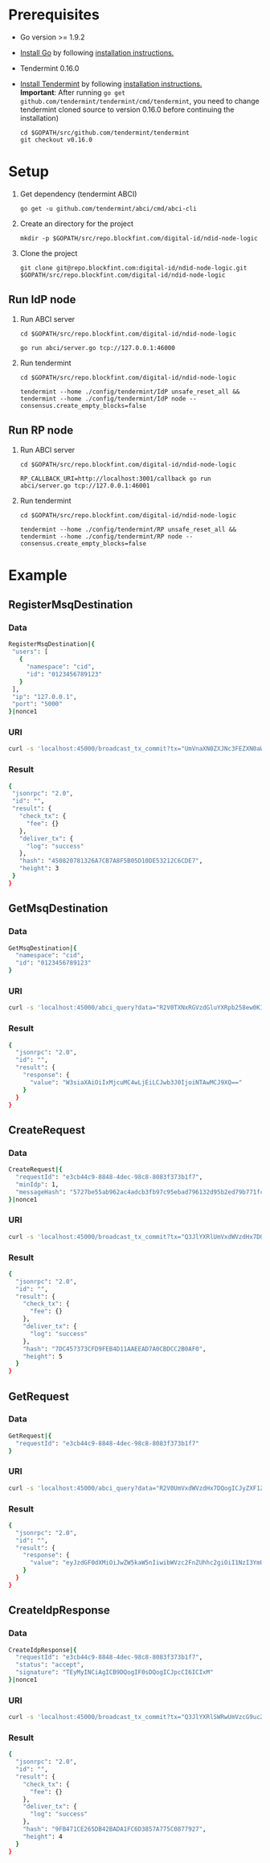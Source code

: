 # Prerequisites
- Go version >= 1.9.2
- [Install Go](https://golang.org/dl/) by following [installation instructions.](https://golang.org/doc/install)
- Tendermint 0.16.0
- [Install Tendermint](http://tendermint.readthedocs.io/projects/tools/en/v0.16.0/) by following [installation instructions.](http://tendermint.readthedocs.io/projects/tools/en/v0.16.0/install.html)  
  **Important**: After running `go get github.com/tendermint/tendermint/cmd/tendermint`, you need to change tendermint cloned source to version 0.16.0 before continuing the installation)
  
    ```
    cd $GOPATH/src/github.com/tendermint/tendermint
    git checkout v0.16.0
    ```

# Setup
1. Get dependency (tendermint ABCI)
    ```
    go get -u github.com/tendermint/abci/cmd/abci-cli
    ```

1. Create an directory for the project
    ```
    mkdir -p $GOPATH/src/repo.blockfint.com/digital-id/ndid-node-logic
    ```

1. Clone the project
    ```
    git clone git@repo.blockfint.com:digital-id/ndid-node-logic.git $GOPATH/src/repo.blockfint.com/digital-id/ndid-node-logic
    ```

## Run IdP node
1. Run ABCI server
    ```
    cd $GOPATH/src/repo.blockfint.com/digital-id/ndid-node-logic

    go run abci/server.go tcp://127.0.0.1:46000
    ```

1. Run tendermint
    ```
    cd $GOPATH/src/repo.blockfint.com/digital-id/ndid-node-logic

    tendermint --home ./config/tendermint/IdP unsafe_reset_all && tendermint --home ./config/tendermint/IdP node --consensus.create_empty_blocks=false
    ```

## Run RP node
1. Run ABCI server
    ```
    cd $GOPATH/src/repo.blockfint.com/digital-id/ndid-node-logic

    RP_CALLBACK_URI=http://localhost:3001/callback go run abci/server.go tcp://127.0.0.1:46001
    ```

1. Run tendermint
    ```
    cd $GOPATH/src/repo.blockfint.com/digital-id/ndid-node-logic

    tendermint --home ./config/tendermint/RP unsafe_reset_all && tendermint --home ./config/tendermint/RP node --consensus.create_empty_blocks=false
    ```

# Example
## RegisterMsqDestination
### Data
 ```sh
RegisterMsqDestination|{
  "users": [
    {
      "namespace": "cid",
      "id": "0123456789123"
    }
  ],
  "ip": "127.0.0.1",
  "port": "5000"
}|nonce1
 ```
 
### URI
 ```sh
curl -s 'localhost:45000/broadcast_tx_commit?tx="UmVnaXN0ZXJNc3FEZXN0aW5hdGlvbnx7DQogICJ1c2VycyI6IFsNCiAgICB7DQogICAgICAibmFtZXNwYWNlIjogImNpZCIsDQogICAgICAiaWQiOiAiMDEyMzQ1Njc4OTEyMyINCiAgICB9DQogIF0sDQogICJpcCI6ICIxMjcuMC4wLjEiLA0KICAicG9ydCI6ICI1MDAwIg0KfXxub25jZTE="'
 ```
 
### Result
 ```sh
{
  "jsonrpc": "2.0",
  "id": "",
  "result": {
    "check_tx": {
      "fee": {}
    },
    "deliver_tx": {
      "log": "success"
    },
    "hash": "450820781326A7CB7A8F5B05D10DE53212C6CDE7",
    "height": 3
  }
}
 ```
 
## GetMsqDestination
### Data
```sh
GetMsqDestination|{
  "namespace": "cid",
  "id": "0123456789123"
}
```
### URI
```sh
curl -s 'localhost:45000/abci_query?data="R2V0TXNxRGVzdGluYXRpb258ew0KICAibmFtZXNwYWNlIjogImNpZCIsDQogICJpZCI6ICIwMTIzNDU2Nzg5MTIzIg0KfQ=="'
```
### Result
```sh
{
  "jsonrpc": "2.0",
  "id": "",
  "result": {
    "response": {
      "value": "W3siaXAiOiIxMjcuMC4wLjEiLCJwb3J0IjoiNTAwMCJ9XQ=="
    }
  }
}
```

## CreateRequest
### Data
```sh
CreateRequest|{
  "requestId": "e3cb44c9-8848-4dec-98c8-8083f373b1f7",
  "minIdp": 1,
  "messageHash": "5727be55ab962ac4adcb3fb97c95ebad796132d95b2ed79b771fcbbe76dbfed5374713f71bfdbbf62f6815f119680b7e2355248fd67acfd5bf714ef17110a8c4"
}|nonce1
```
### URI
```sh
curl -s 'localhost:45000/broadcast_tx_commit?tx="Q3JlYXRlUmVxdWVzdHx7DQogICJyZXF1ZXN0SWQiOiAiZTNjYjQ0YzktODg0OC00ZGVjLTk4YzgtODA4M2YzNzNiMWY3IiwNCiAgIm1pbklkcCI6IDEsDQogICJtZXNzYWdlSGFzaCI6ICI1NzI3YmU1NWFiOTYyYWM0YWRjYjNmYjk3Yzk1ZWJhZDc5NjEzMmQ5NWIyZWQ3OWI3NzFmY2JiZTc2ZGJmZWQ1Mzc0NzEzZjcxYmZkYmJmNjJmNjgxNWYxMTk2ODBiN2UyMzU1MjQ4ZmQ2N2FjZmQ1YmY3MTRlZjE3MTEwYThjNCINCn18bm9uY2Ux"'
```
### Result
```sh
{
  "jsonrpc": "2.0",
  "id": "",
  "result": {
    "check_tx": {
      "fee": {}
    },
    "deliver_tx": {
      "log": "success"
    },
    "hash": "7DC457373CFD9FEB4D11AAEEAD7A0CBDCC2B0AF0",
    "height": 5
  }
}
```

## GetRequest
### Data
```sh
GetRequest|{
  "requestId": "e3cb44c9-8848-4dec-98c8-8083f373b1f7"
}
```
### URI
```sh
curl -s 'localhost:45000/abci_query?data="R2V0UmVxdWVzdHx7DQogICJyZXF1ZXN0SWQiOiAiZTNjYjQ0YzktODg0OC00ZGVjLTk4YzgtODA4M2YzNzNiMWY3Ig0KfQ=="'
```
### Result
```sh
{
  "jsonrpc": "2.0",
  "id": "",
  "result": {
    "response": {
      "value": "eyJzdGF0dXMiOiJwZW5kaW5nIiwibWVzc2FnZUhhc2giOiI1NzI3YmU1NWFiOTYyYWM0YWRjYjNmYjk3Yzk1ZWJhZDc5NjEzMmQ5NWIyZWQ3OWI3NzFmY2JiZTc2ZGJmZWQ1Mzc0NzEzZjcxYmZkYmJmNjJmNjgxNWYxMTk2ODBiN2UyMzU1MjQ4ZmQ2N2FjZmQ1YmY3MTRlZjE3MTEwYThjNCJ9"
    }
  }
}
```

## CreateIdpResponse
### Data
```sh
CreateIdpResponse|{
  "requestId": "e3cb44c9-8848-4dec-98c8-8083f373b1f7",
  "status": "accept",
  "signature": "TEyMyINCiAgICB9DQogIF0sDQogICJpcCI6ICIxM"
}|nonce1
```
### URI
```sh
curl -s 'localhost:45000/broadcast_tx_commit?tx="Q3JlYXRlSWRwUmVzcG9uc2V8ew0KICAicmVxdWVzdElkIjogImUzY2I0NGM5LTg4NDgtNGRlYy05OGM4LTgwODNmMzczYjFmNyIsDQogICJzdGF0dXMiOiAiYWNjZXB0IiwNCiAgInNpZ25hdHVyZSI6ICJURXlNeUlOQ2lBZ0lDQjlEUW9nSUYwc0RRb2dJQ0pwY0NJNklDSXhNIg0KfXxub25jZTE="'
```
### Result
```sh
{
  "jsonrpc": "2.0",
  "id": "",
  "result": {
    "check_tx": {
      "fee": {}
    },
    "deliver_tx": {
      "log": "success"
    },
    "hash": "9FB471CE265DB42BADA1FC6D3857A775C0877927",
    "height": 4
  }
}
```